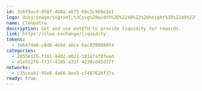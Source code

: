 ```yaml
---
id: 3c6f9acd-858f-488a-a6f5-08c5c968e2e1
logo: data:image/svg+xml,%3Csvg%20width%3D%2248%22%20height%3D%2249%22%20viewBox%3D%220%200%2048%2049%22%20fill%3D%22none%22%20xmlns%3D%22http%3A%2F%2Fwww.w3.org%2F2000%2Fsvg%22%3E%0A%3Cpath%20d%3D%22M23.998%2048.6873C37.2529%2048.6873%2047.998%2037.9421%2047.998%2024.6873C47.998%2011.4324%2037.2529%200.687256%2023.998%200.687256C10.7432%200.687256%20-0.00195312%2011.4324%20-0.00195312%2024.6873C-0.00195312%2037.9421%2010.7432%2048.6873%2023.998%2048.6873Z%22%20fill%3D%22%230F0F17%22%2F%3E%0A%3Cpath%20d%3D%22M24.6859%2017.6799V10.0798C24.4468%2010.0628%2024.2057%2010.0543%2023.9624%2010.0543C23.7191%2010.0543%2023.4779%2010.0628%2023.2389%2010.0798V17.6799C23.4795%2017.6873%2023.7207%2017.6909%2023.9624%2017.6909C24.2041%2017.6909%2024.4452%2017.6873%2024.6859%2017.6799Z%22%20fill%3D%22%2367E8D3%22%2F%3E%0A%3Cpath%20d%3D%22M20.5066%2017.4364C20.9868%2017.5088%2021.4713%2017.5654%2021.96%2017.6061L21.7591%2010.2894C21.1291%2010.4285%2020.5148%2010.6372%2019.9263%2010.9122L20.5066%2017.4364Z%22%20fill%3D%22%2367E8D3%22%2F%3E%0A%3Cpath%20d%3D%22M18.5433%2017.0561C18.8905%2017.144%2019.3112%2017.2506%2019.489%2017.2837L18.7326%2011.5435C18.2316%2011.8797%2017.7686%2012.2751%2017.3524%2012.722L18.0944%2016.9443C18.189%2016.9663%2018.3554%2017.0085%2018.5433%2017.0561Z%22%20fill%3D%22%2367E8D3%22%2F%3E%0A%3Cpath%20d%3D%22M32.7766%2017.4754C29.9671%2018.6309%2026.9778%2019.2221%2023.9625%2019.2183C23.7214%2019.2183%2023.4802%2019.2183%2023.239%2019.2064C20.6625%2019.1295%2018.1142%2018.6179%2015.6909%2017.6909C15.6013%2017.6566%2015.5116%2017.6217%2015.4224%2017.5869C15.366%2017.5649%2015.3096%2017.5429%2015.2536%2017.5212L15.1483%2017.478C15.1556%2017.4109%2015.1636%2017.3439%2015.1732%2017.2769C15.1797%2017.2302%2015.1861%2017.1835%2015.1933%2017.1369C15.2279%2016.8959%2015.2737%2016.6583%2015.326%2016.4233L15.424%2016.4606C15.8147%2016.6105%2016.2099%2016.7505%2016.6097%2016.8806C17.3423%2017.1188%2018.0882%2017.3216%2018.8476%2017.489C18.9609%2017.5145%2019.0751%2017.5382%2019.1892%2017.5611C20.5248%2017.8338%2021.8793%2017.9907%2023.239%2018.0303C23.4796%2018.0377%2023.7208%2018.0414%2023.9625%2018.0414C26.8744%2018.045%2029.7644%2017.5093%2032.5009%2016.4589L32.599%2016.4216C32.6625%2016.7016%2032.7139%2016.9858%2032.7518%2017.2752C32.7613%2017.3414%2032.7694%2017.4084%2032.7766%2017.4754Z%22%20fill%3D%22%2367E8D3%22%2F%3E%0A%3Cpath%20d%3D%22M14.9665%2018.4546L15.0726%2018.4979C15.3465%2018.6082%2015.6227%2018.7128%2015.9014%2018.8118L11.7833%2033.0949C11.7109%2032.9794%2011.641%2032.8615%2011.5727%2032.7435C11.3439%2032.3504%2011.133%2031.9465%2010.9401%2031.5319L13.0526%2024.6683L13.5349%2023.0942L14.0469%2021.4304L14.3685%2020.3968L14.9665%2018.4546Z%22%20fill%3D%22%2367E8D3%22%2F%3E%0A%3Cpath%20d%3D%22M17.4745%2024.0981V24.0964C17.4912%2024.2888%2017.5075%2024.4968%2017.5247%2024.7173C17.6416%2026.2096%2017.8026%2028.2667%2018.4197%2029.8127L18.4116%2030.1291L18.366%2038.8894C17.6784%2038.5871%2017.0141%2038.2291%2016.3789%2037.8185C16.1077%2037.6438%2015.8427%2037.4596%2015.5839%2037.2661L17.4745%2024.0981Z%22%20fill%3D%22%2367E8D3%22%2F%3E%0A%3Cpath%20d%3D%22M16.5833%2019.0435L12.7803%2034.5272C12.9893%2034.7936%2013.2068%2035.0521%2013.433%2035.3027C13.687%2035.5855%2013.9509%2035.8571%2014.2248%2036.1172L14.2367%2036.1289L14.2505%2036.1425C14.2846%2036.176%2014.3187%2036.2096%2014.3534%2036.2394L14.4499%2036.3243L17.4361%2019.3031C17.15%2019.2222%2016.8657%2019.1356%2016.5833%2019.0435Z%22%20fill%3D%22%2367E8D3%22%2F%3E%0A%3Cpath%20d%3D%22M36.9847%2031.5319C36.7913%2031.9465%2036.5804%2032.3504%2036.3521%2032.7435C36.2838%2032.8615%2036.2138%2032.9794%2036.1415%2033.0949L32.0234%2018.8118C32.3016%2018.7122%2032.5778%2018.6076%2032.8522%2018.4979L32.9582%2018.4546L33.5555%2020.3968L33.8771%2021.4304L34.3891%2023.0942L34.8714%2024.6683L36.9847%2031.5319Z%22%20fill%3D%22%2367E8D3%22%2F%3E%0A%3Cpath%20d%3D%22M31.5458%2037.8152C31.8165%2037.6404%2032.0815%2037.4562%2032.3408%2037.2628L30.4501%2024.0964C30.4335%2024.2887%2030.4172%2024.4967%2030.4%2024.717C30.2832%2026.2094%2030.1221%2028.2662%2029.505%2029.8092L29.5131%2030.1257L29.5587%2038.886C30.2463%2038.5836%2030.9106%2038.2256%2031.5458%2037.8152Z%22%20fill%3D%22%2367E8D3%22%2F%3E%0A%3Cpath%20d%3D%22M30.4888%2019.304C30.7754%2019.2225%2031.0598%2019.1356%2031.3416%2019.0435L35.1447%2034.5314C34.9351%2034.7984%2034.7176%2035.0569%2034.4919%2035.307C34.2379%2035.5897%2033.974%2035.8613%2033.7002%2036.1215C33.6761%2036.1425%2033.652%2036.1662%2033.6278%2036.1898C33.6092%2036.208%2033.5904%2036.2263%2033.5715%2036.2436L33.4751%2036.3285L30.4888%2019.304Z%22%20fill%3D%22%2367E8D3%22%2F%3E%0A%3Cpath%20d%3D%22M16.5557%2016.5107C16.1747%2016.3863%2015.7974%2016.2522%2015.4239%2016.1085L15.3258%2016.0712C15.4364%2015.5783%2015.5853%2015.0958%2015.7711%2014.6287C15.8746%2014.3657%2015.9898%2014.1089%2016.1168%2013.8583L16.1578%2013.7785L16.5557%2016.5107Z%22%20fill%3D%22%2367E8D3%22%2F%3E%0A%3Cpath%20d%3D%22M28.4355%2017.2837C28.6134%2017.2506%2029.0341%2017.144%2029.3813%2017.0561C29.5691%2017.0085%2029.7357%2016.9663%2029.8302%2016.9443L30.5722%2012.722C30.1561%2012.2751%2029.6929%2011.8797%2029.192%2011.5435L28.4355%2017.2837Z%22%20fill%3D%22%2367E8D3%22%2F%3E%0A%3Cpath%20d%3D%22M32.5007%2016.1085C32.1273%2016.2522%2031.75%2016.3863%2031.3689%2016.5107L31.7668%2013.7785L31.8078%2013.8583C31.9348%2014.1089%2032.0501%2014.3657%2032.1535%2014.6287C32.3392%2015.0958%2032.4883%2015.5783%2032.5989%2016.0712L32.5007%2016.1085Z%22%20fill%3D%22%2367E8D3%22%2F%3E%0A%3Cpath%20d%3D%22M25.9647%2017.6061C26.4534%2017.5654%2026.938%2017.5088%2027.4181%2017.4364L27.9984%2010.9122C27.4099%2010.6372%2026.7956%2010.4285%2026.1657%2010.2894L25.9647%2017.6061Z%22%20fill%3D%22%2367E8D3%22%2F%3E%0A%3C%2Fsvg%3E%0A
name: Cleopatra
description: Get and use wstETH to provide liquidity for rewards.
link: https://cleo.exchange/liquidity
tokens:
  - 3a647da0-c0d8-4ebd-abce-bac0390880f4
categories:
  - 2055e115-f181-4402-a021-181efaf0fead
  - e1e552f6-ff37-4185-a33f-4230cd45d7ff
networks:
  - c35ceab1-95e6-4a66-bee5-cf487628f37a
ready: true
---
```

